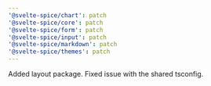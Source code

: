 ```yaml
---
'@svelte-spice/chart': patch
'@svelte-spice/core': patch
'@svelte-spice/form': patch
'@svelte-spice/input': patch
'@svelte-spice/markdown': patch
'@svelte-spice/themes': patch
---
```


Added layout package. Fixed issue with the shared tsconfig.
